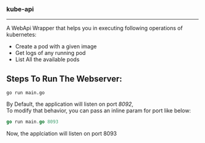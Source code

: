 ### kube-api
---

A WebApi Wrapper that helps you in executing following operations of kubernetes:
  - Create a pod with a given image
  - Get logs of any running pod
  - List All the available pods

Steps To Run The Webserver:
---
```golang
go run main.go
```
By Default, the application will listen on port *8092*,  
To modify that behavior, you can pass an inline param for port like below:

```go
go run main.go 8093
```
Now, the applciation will listen on port 8093